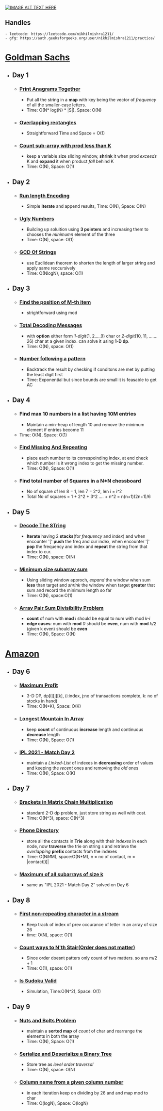 [![IMAGE ALT TEXT HERE](https://img.youtube.com/vi/8ESo_bXhRC4/0.jpg)](https://www.youtube.com/watch?v=8ESo_bXhRC4)

## Handles
    - leetcode: https://leetcode.com/nikhilmishra1211/
    - gfg: https://auth.geeksforgeeks.org/user/nikhilmishra1211/practice/

# <a href="https://docs.google.com/document/d/e/2PACX-1vRgrSl5zCl8P92F0qNuJyDF9v8aqfNd1UB9fQWTb-_aohzhPbZ0GOVbXvfnGHgzbWWdkf9gr7ZgM0lj/pub"> Goldman Sachs </a>

- ## Day 1

    - ### <a href="https://practice.geeksforgeeks.org/problems/print-anagrams-together/1/">Print Anagrams Together</a>
        - Put all the string in a <strong>map</strong> with key being the vector of <em>frequency</em> of all the smaller-case letters.  
        - Time: O(N* log(N) * |S|), Space: O(N)

    - ### <a href="https://practice.geeksforgeeks.org/problems/overlapping-rectangles1924/1/">Overlapping rectangles</a>
        - Straightforward Time and Space = O(1)

    - ### <a href="https://practice.geeksforgeeks.org/problems/count-the-subarrays-having-product-less-than-k1708/1/">Count sub-array with prod less than K</a>
        - keep a variable size sliding window, <strong>shrink</strong> it when prod <em>exceeds</em> K and <strong>expand</strong> it when product <em>fall</em> behind K
        - Time: O(N), Space: O(1)


- ## Day 2

    * ### <a href="https://practice.geeksforgeeks.org/problems/run-length-encoding/1/">Run length Encoding </a>
        - Simple <strong>iterate</strong> and append results, Time: O(N), Space: O(N)

    * ### <a href="https://practice.geeksforgeeks.org/problems/ugly-numbers2254/1/#">Ugly Numbers </a>
        - Building up soluition using <strong>3 pointers</strong> and increasing them to chooses the <em>minimumn</em> element of the three
        - Time: O(N), space: O(1)

    * ### <a href="https://leetcode.com/problems/greatest-common-divisor-of-strings/"> GCD Of Strings </a>
        - use Euclidean theorem to shorten the length of larger string and apply same reccursively
        - Time: O(NlogN), space: O(1)


- ## Day 3
    * ### <a href="https://practice.geeksforgeeks.org/problems/find-the-position-of-m-th-item1723/1">Find the position of M-th item </a>
        - strightforward using mod

    * ### <a href="https://practice.geeksforgeeks.org/problems/total-decoding-messages1235/1/">Total Decoding Messages </a>
        - with <strong>option</strong> either form <em>1-digit</em>(1, 2.....9) char or <em>2-digit</em>(10, 11, ....... 26) char at a given index. can solve it using <strong>1-D dp</strong>.
        - Time: O(N), space: O(1)

    * ### <a href="https://practice.geeksforgeeks.org/problems/number-following-a-pattern3126/1"> Number following a pattern </a>
        - Backtrack the result by checking if conditons are met by putting the least digit first
        - Time: Exponential but since bounds are small it is feasable to get AC


- ## Day 4

    * ### Find max 10 numbers in a list having 10M entries
        - Maintain a min-heap of length 10 and remove the minimum element if entries become 11
     - Time: O(N), Space: O(1)

    * ### <a href="https://practice.geeksforgeeks.org/problems/find-missing-and-repeating2512/1/"> Find Missing And Repeating </a>
        - place each number to its correspoinding index. at end check which number is it wrong index to get the missing number.
        - Time: O(N), Space: O(1)
    
    * ### Find total number of Squares in a N*N chessboard
        - No of square of len 8 = 1, len 7 = 2^2, len i = i^2
        - Total No of squares = 1 + 2^2 + 3^2 .... + n^2 = n(n+1)(2n+1)/6

- ## Day 5

    * ### <a href="https://practice.geeksforgeeks.org/problems/decode-the-string2444/1#"> Decode The STring </a>
        - <strong>Iterate</strong> having 2 <strong>stacks</strong>(for <em>frequency</em> and <em>index</em>) and when encounter '[' <strong>push</strong> the freq and cur index, when encounter ']'
        <strong>pop</strong> the frequency and index and <strong>repeat </strong>the string from that index to cur.
        - Time: O(N), space: O(N)

    * ### <a href="https://leetcode.com/problems/minimum-size-subarray-sum/"> Minimum size subarray sum </a>
        - Using <storng>sliding window</strong> approch, <em>expand</em> the window when sum <strong>less</strong> than target and <em>shrink</em> the window when target <strong>greater</strOng> that sum and record the minimum length so far
        - Time: O(N), space:O(1)

    * ### <a href="https://practice.geeksforgeeks.org/problems/array-pair-sum-divisibility-problem3257/1"> Array Pair Sum Divisibility Problem </a>

        - <strong>count</strong> of num with <strong>mod</strong> <em>i </em>should be equal to num with mod <em>k-i</em>
        - <strong>edge cases</strong>: num with <strong>mod</strong> <em>0</em> should be <strong>even</strong>, num with <strong>mod </strong> <em>k/2</em> (given k even) should be <strong>even</strong>
        - Time: O(N), Space: O(N)


# <a href="https://docs.google.com/document/d/1KH9GVaUCET-y5SL5sg6DAnon9XwRRW-sPiyJ2p7FRLs/edit">Amazon</a>

- ## Day 6
    * ### <a href="https://practice.geeksforgeeks.org/problems/maximum-profit4657/1"> Maximum Profit </a>
        - 3-D DP, dp[i][j][k], (i:index, j:no of transactions complete, k: no of stocks in hand)
        - Time: O(N*K), Space: O(K)

    * ### <a href="https://leetcode.com/problems/longest-mountain-in-array/"> Longest Mountain In Array </a>
        - keep <strong>count</strong> of continuous <strong>increase</strong> length and continuous <strong>decrease</strong> length
        - Time: O(N), Space: O(1)
    
    * ### <a href="https://practice.geeksforgeeks.org/problems/deee0e8cf9910e7219f663c18d6d640ea0b87f87/1/"> IPL 2021 - Match Day 2 </a>
        - maintain a <em>Linked-List</em> of indexes in <strong>decreasing</strong> order of values and keeping the <em>recent</em> ones and removing the <em>old</em> ones
        - Time: O(N), Space: O(K)

- ## Day 7

    * ### <a href="https://practice.geeksforgeeks.org/problems/brackets-in-matrix-chain-multiplication1024/1/"> Brackets in Matrix Chain Multiplication </a>
        - standard 2-D dp problem, just store string as well with cost.
        - Time: O(N^3), space: O(N^3)


    * ### <a href="https://practice.geeksforgeeks.org/problems/phone-directory4628/1/"> Phone Directory </a>

        - store all the contacts in <strong>Trie</strong> along with their <em>indexes</em> in each node, now <strong>traverse</strong> the trie on string s and retrieve the <em>overlapping</em> <strong> prefix </strong> contacts from the indexes 
        - Time: O(N*M*M), space:O(N*M), n = no of contact, m = |contact[i]|

    * ### <a href="https://practice.geeksforgeeks.org/problems/maximum-of-all-subarrays-of-size-k3101/1"> Maximum of all subarrays of size k </a>

        - same as "IPL 2021 - Match Day 2" solved on  Day 6

- ## Day 8

    * ### <a href="https://practice.geeksforgeeks.org/problems/first-non-repeating-character-in-a-stream1216/1"> First non-repeating character in a stream </a>
        - Keep track of index of prev occurance of letter in an array of size 26
        - time: O(N), space: O(1)

    * ### <a href="https://practice.geeksforgeeks.org/problems/count-ways-to-nth-stairorder-does-not-matter1322/1/"> Count ways to N'th Stair(Order does not matter) </a>
        - Since order doesnt patters only count of two matters. so ans m/2 + 1
        - Time: O(1), space: O(1)

    * ### <a href="https://practice.geeksforgeeks.org/problems/is-sudoku-valid4820/1/"> Is Sudoku Valid </a>
        - Simulation, Time:O(N^2), Space: O(1)

- ## Day 9

    * ### <a href="https://practice.geeksforgeeks.org/problems/nuts-and-bolts-problem0431/1#"> Nuts and Bolts Problem </a>
        - maintain a <strong>sorted map</strong> of <em>count</em> of char and rearrange the elements in both the array
        - Time: O(N), Space: O(1)

    * ### <a href="https://practice.geeksforgeeks.org/problems/serialize-and-deserialize-a-binary-tree/1"> Serialize and Deserialize a Binary Tree </a>
        - Store tree as <em>level order traversal</em>
        - Time: O(N), space: O(N)

    * ### <a href="https://practice.geeksforgeeks.org/problems/column-name-from-a-given-column-number4244/1/"> Column name from a given column number </a>
        - in each iteration keep on dividing by 26 and and map mod to char
        - Time: O(logN), Space: O(logN)

    
